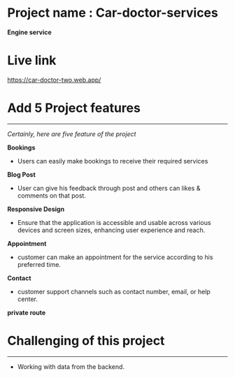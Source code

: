 # Project name : Car-doctor-services

 __Engine service__

# Live link 
 https://car-doctor-two.web.app/



# Add 5 Project features
 ---

 _Certainly, here are five feature of the project_

__Bookings__
 - Users can easily make bookings to receive their required services
   

__Blog Post__
  - User can give his feedback through post and others can likes & comments on that post.


__Responsive Design__
   - Ensure that the application is accessible and usable across various devices and screen sizes, enhancing user experience and reach.

__Appointment__
  - customer can make an appointment for the service according to his preferred time.

  
__Contact__
   - customer support channels such as contact number, email, or help center.

__private route__


# Challenging of this project
 --- 
 - Working with data from the backend.



